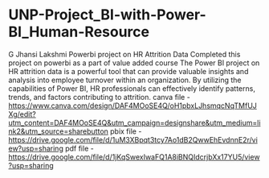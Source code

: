 # UNP-Project_BI-with-Power-BI_Human-Resource
G Jhansi Lakshmi
Powerbi project on HR Attrition Data
Completed this project on powerbi as a part of value added course
The Power BI project on HR attrition data is a powerful tool that can provide valuable insights and analysis into employee turnover within an organization. By utilizing the capabilities of Power BI, HR professionals can effectively identify patterns, trends, and factors contributing to attrition.
canva file - https://www.canva.com/design/DAF4MOoSE4Q/oH1pbxLJhsmqcNqTMfUJXg/edit?utm_content=DAF4MOoSE4Q&utm_campaign=designshare&utm_medium=link2&utm_source=sharebutton
pbix file - https://drive.google.com/file/d/1uM3XBpqt3tcy7Ao1dB2QwwEhEvdnnE2r/view?usp=sharing
pdf file - https://drive.google.com/file/d/1jKqSwexIwaFQ1A8iBNQIdcrjbXx17YU5/view?usp=sharing
